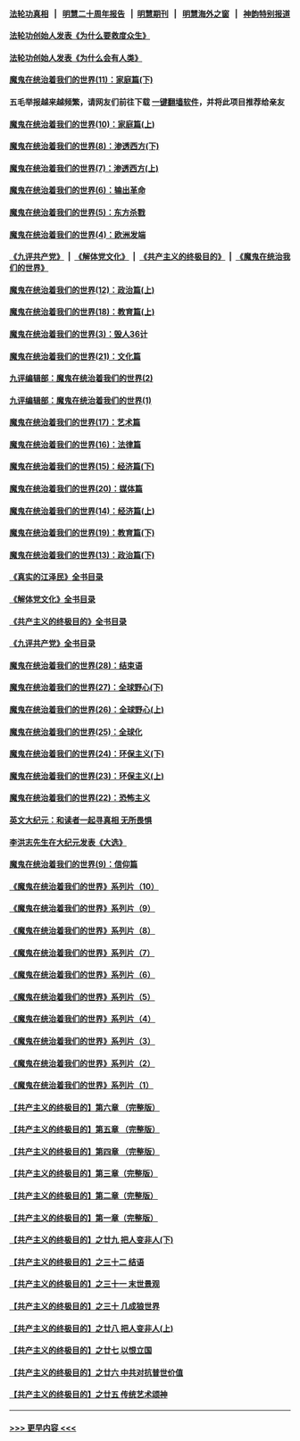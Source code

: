 #### [法轮功真相](https://github.com/gfw-breaker/truth/blob/master/README.md?t=0) &nbsp;&nbsp;|&nbsp;&nbsp; [明慧二十周年报告](https://github.com/gfw-breaker/mh-reports/blob/master/README.md?t=0) &nbsp;&nbsp;|&nbsp;&nbsp;[明慧期刊](https://github.com/gfw-breaker/mh-qikan) &nbsp;&nbsp;|&nbsp;&nbsp; [明慧海外之窗](https://github.com/gfw-breaker/mh-news/blob/master/README.md?t=0) &nbsp;&nbsp;|&nbsp;&nbsp; [神韵特别报道](https://github.com/gfw-breaker/mh-news/blob/master/shenyun.md?t=0)
#### [法轮功创始人发表《为什么要救度众生》](../pages/nsc422/n13975246.md?t=06190943) 
#### [法轮功创始人发表《为什么会有人类》](../pages/nsc422/n13912117.md?t=06190943) 
#### [魔鬼在统治着我们的世界(11)：家庭篇(下)](../pages/nsc422/n10440961.md?t=06190943) 
#### 五毛举报越来越频繁，请网友们前往下载 [一键翻墙软件](https://github.com/gfw-breaker/ssr-accounts)，并将此项目推荐给亲友
#### [魔鬼在统治着我们的世界(10)：家庭篇(上)](../pages/nsc422/n10435448.md?t=06190943) 
#### [魔鬼在统治着我们的世界(8)：渗透西方(下)](../pages/nsc422/n10429603.md?t=06190943) 
#### [魔鬼在统治着我们的世界(7)：渗透西方(上)](../pages/nsc422/n10426013.md?t=06190943) 
#### [魔鬼在统治着我们的世界(6)：输出革命](../pages/nsc422/n10421536.md?t=06190943) 
#### [魔鬼在统治着我们的世界(5)：东方杀戮](../pages/nsc422/n10417707.md?t=06190943) 
#### [魔鬼在统治着我们的世界(4)：欧洲发端](../pages/nsc422/n10414890.md?t=06190943) 
#### [《九评共产党》](https://github.com/begood0513/9ping.md/blob/master/README.md) &nbsp;|&nbsp; [《解体党文化》](../../../../jtdwh.md/blob/master/README.md)  &nbsp;|&nbsp; [《共产主义的终极目的》](../../../../gczydzjmd.md/blob/master/README.md) &nbsp;|&nbsp; [《魔鬼在统治我们的世界》](../../../../mgztzwmdsj.md/blob/master/README.md) 
#### [魔鬼在统治着我们的世界(12)：政治篇(上)](../pages/nsc422/n10444576.md?t=06190943) 
#### [魔鬼在统治着我们的世界(18)：教育篇(上)](../pages/nsc422/n10526970.md?t=06190943) 
#### [魔鬼在统治着我们的世界(3)：毁人36计](../pages/nsc422/n10411583.md?t=06190943) 
#### [魔鬼在统治着我们的世界(21)：文化篇](../pages/nsc422/n10597706.md?t=06190943) 
#### [九评编辑部：魔鬼在统治着我们的世界(2)](../pages/nsc422/n10410036.md?t=06190943) 
#### [九评编辑部：魔鬼在统治着我们的世界(1)](../pages/nsc422/n10406825.md?t=06190943) 
#### [魔鬼在统治着我们的世界(17)：艺术篇](../pages/nsc422/n10499093.md?t=06190943) 
#### [魔鬼在统治着我们的世界(16)：法律篇](../pages/nsc422/n10485969.md?t=06190943) 
#### [魔鬼在统治着我们的世界(15)：经济篇(下)](../pages/nsc422/n10469975.md?t=06190943) 
#### [魔鬼在统治着我们的世界(20)：媒体篇](../pages/nsc422/n10586579.md?t=06190943) 
#### [魔鬼在统治着我们的世界(14)：经济篇(上)](../pages/nsc422/n10457370.md?t=06190943) 
#### [魔鬼在统治着我们的世界(19)：教育篇(下)](../pages/nsc422/n10564808.md?t=06190943) 
#### [魔鬼在统治着我们的世界(13)：政治篇(下)](../pages/nsc422/n10448270.md?t=06190943) 
#### [《真实的江泽民》全书目录](../pages/nsc422/n13721399.md?t=06190943) 
#### [《解体党文化》全书目录](../pages/nsc422/n13721157.md?t=06190943) 
#### [《共产主义的终极目的》全书目录](../pages/nsc422/n13721048.md?t=06190943) 
#### [《九评共产党》全书目录](../pages/nsc422/n13708085.md?t=06190943) 
#### [魔鬼在统治着我们的世界(28)：结束语](../pages/nsc422/n10936246.md?t=06190943) 
#### [魔鬼在统治着我们的世界(27)：全球野心(下)](../pages/nsc422/n10928319.md?t=06190943) 
#### [魔鬼在统治着我们的世界(26)：全球野心(上)](../pages/nsc422/n10900318.md?t=06190943) 
#### [魔鬼在统治着我们的世界(25)：全球化](../pages/nsc422/n10788205.md?t=06190943) 
#### [魔鬼在统治着我们的世界(24)：环保主义(下)](../pages/nsc422/n10695307.md?t=06190943) 
#### [魔鬼在统治着我们的世界(23)：环保主义(上)](../pages/nsc422/n10688613.md?t=06190943) 
#### [魔鬼在统治着我们的世界(22)：恐怖主义](../pages/nsc422/n10614727.md?t=06190943) 
#### [英文大纪元：和读者一起寻真相 无所畏惧](../pages/nsc422/n12542027.md?t=06190943) 
#### [李洪志先生在大纪元发表《大选》](../pages/nsc422/n12534746.md?t=06190943) 
#### [魔鬼在统治着我们的世界(9)：信仰篇](../pages/nsc422/n10432159.md?t=06190943) 
#### [《魔鬼在统治着我们的世界》系列片（10）](../pages/nsc422/n12292670.md?t=06190943) 
#### [《魔鬼在统治着我们的世界》系列片（9）](../pages/nsc422/n12290859.md?t=06190943) 
#### [《魔鬼在统治着我们的世界》系列片（8）](../pages/nsc422/n12287445.md?t=06190943) 
#### [《魔鬼在统治着我们的世界》系列片（7）](../pages/nsc422/n12283425.md?t=06190943) 
#### [《魔鬼在统治着我们的世界》系列片（6）](../pages/nsc422/n12282314.md?t=06190943) 
#### [《魔鬼在统治着我们的世界》系列片（5）](../pages/nsc422/n12281419.md?t=06190943) 
#### [《魔鬼在统治着我们的世界》系列片（4）](../pages/nsc422/n12274024.md?t=06190943) 
#### [《魔鬼在统治着我们的世界》系列片（3）](../pages/nsc422/n12271322.md?t=06190943) 
#### [《魔鬼在统治着我们的世界》系列片（2）](../pages/nsc422/n12269049.md?t=06190943) 
#### [《魔鬼在统治着我们的世界》系列片（1）](../pages/nsc422/n12267575.md?t=06190943) 
#### [【共产主义的终极目的】第六章 （完整版）](../pages/nsc422/n11428913.md?t=06190943) 
#### [【共产主义的终极目的】第五章 （完整版）](../pages/nsc422/n11428912.md?t=06190943) 
#### [【共产主义的终极目的】第四章 （完整版）](../pages/nsc422/n11428907.md?t=06190943) 
#### [【共产主义的终极目的】第三章（完整版）](../pages/nsc422/n11428848.md?t=06190943) 
#### [【共产主义的终极目的】第二章（完整版）](../pages/nsc422/n11428831.md?t=06190943) 
#### [【共产主义的终极目的】第一章（完整版）](../pages/nsc422/n11417651.md?t=06190943) 
#### [【共产主义的终极目的】之廿九 把人变非人(下)](../pages/nsc422/n11344140.md?t=06190943) 
#### [【共产主义的终极目的】之三十二 结语](../pages/nsc422/n11360535.md?t=06190943) 
#### [【共产主义的终极目的】之三十一 末世景观](../pages/nsc422/n11351129.md?t=06190943) 
#### [【共产主义的终极目的】之三十 几成狼世界](../pages/nsc422/n11348280.md?t=06190943) 
#### [【共产主义的终极目的】之廿八 把人变非人(上)](../pages/nsc422/n11340492.md?t=06190943) 
#### [【共产主义的终极目的】之廿七 以恨立国](../pages/nsc422/n11336944.md?t=06190943) 
#### [【共产主义的终极目的】之廿六 中共对抗普世价值](../pages/nsc422/n11324785.md?t=06190943) 
#### [【共产主义的终极目的】之廿五 传统艺术颂神](../pages/nsc422/n11296396.md?t=06190943) 

----
#### [ >>> 更早内容 <<< ](../indexes/nsc422-earlier.md)
